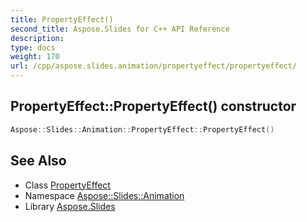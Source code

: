 ```yaml
---
title: PropertyEffect()
second_title: Aspose.Slides for C++ API Reference
description: 
type: docs
weight: 170
url: /cpp/aspose.slides.animation/propertyeffect/propertyeffect/
---
```

## PropertyEffect::PropertyEffect() constructor




```cpp
Aspose::Slides::Animation::PropertyEffect::PropertyEffect()
```

## See Also

* Class [PropertyEffect](./)
* Namespace [Aspose::Slides::Animation](../)
* Library [Aspose.Slides](../../)